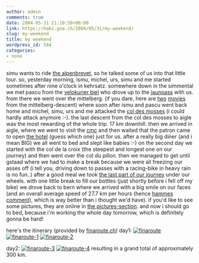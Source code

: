 ```yaml
---
author: admin
comments: true
date: 2004-05-31 21:10:59+00:00
link: https://habi.gna.ch/2004/05/31/my-weekend/
slug: my-weekend
title: my weekend
wordpress_id: 544
categories:
- none
---
```


simu wants to ride [the alpenbrevet](http://www.alpenbrevet.ch/inhalt/deutsch/strecken_d.htm), so he talked some of us into that little tour.
so, yesterday morning, ismu, michel, urs, simu and me started sometimes after nine o'clock in kehrsatz. somewhere down in the simmental we met pascu from the [velokurier biel](https://velokurierbiel.ch/) who drove up to the [jaunpass](http://www.jaunpass.ch/) with us. from there we went over the mittelberg.
(if you dare, here are [two](https://habi.gna.ch/blog/images/MOV01010.MPG) [movies](https://habi.gna.ch/blog/images/MOV01012.MPG) from the mittelberg-descent)
where soon after ismu and pascu went back home and michel, simu, urs and me attacked the [col des mosses](http://www.schweizerseiten.ch/info/info_col_des_mosses.htm) (i could hardly attack anymore :-). the last descent from the col des mosses to aigle was the most rewarding of the whole trip. 17 km downhill. then we arrived in aigle, where we went to visit the [cmc](http://www.cmc-aigle.ch/En/) and then waited that the patron came to open [the hotel](http://www.aigle.ch/hotel.php) (guess which one) just for us.
after a really big diner (and i mean BIG) we all went to bed and slept like babies :-)
on the second day we started with the col de la croix (the steepest and longest one on our journey) and then went over the col du pillon. then we managed to get until gstaad where we had to make a break because we were all freezing our asses off (i tell you, driving down to passes with a racing-bike in heavy rain is no fun..)
after a good meal we took [the last part of our journey](http://www.finaroute.ch/finaroute/finaroute?lang_suffix=de&start=gstaad&ziel=bern&kurz=on&karte=on) under our wheels. with one little break to fill our bottles (just shortly before i fell off my bike) we drove back to bern where we arrived with a big smile on our faces (and an overall average speed of 27.7 km per hours (hence [hammes comment](https://habi.gna.ch/blog/archives/000334.html)), which is way better than i thought we'd have).
if you'd like to see some pictures, they are online in [the pictures-section](https://habi.gna.ch/pics/Passfahrt).
and now i should go to bed, because i'm working the whole day tomorrow, which is definitely gonna be hard!

here's the itinerary (provided by [finaroute.ch](http://www.finaroute.ch/))
day1:
[![finaroute](https://habi.gna.ch/blog/images/finaroute-tm.jpg)](https://habi.gna.ch/blog/images/finaroute.png) [![finaroute-1](https://habi.gna.ch/blog/images/finaroute-1-tm.jpg)](https://habi.gna.ch/blog/images/finaroute-1.png) [![finaroute-2](https://habi.gna.ch/blog/images/finaroute-2-tm.jpg)](https://habi.gna.ch/blog/images/finaroute-2.png)

day2:
[![finaroute-3](https://habi.gna.ch/blog/images/finaroute-3-tm.jpg)](https://habi.gna.ch/blog/images/finaroute-3.png) [![finaroute-4](https://habi.gna.ch/blog/images/finaroute-4-tm.jpg)](https://habi.gna.ch/blog/images/finaroute-4.png)
resulting in a grand total of approximately 300 km.
